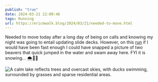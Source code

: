 ```yaml
---
publish: "true"
date: 2024-03-21 22:09:46
tags: Running
url: https://ericmwalk.blog/2024/03/21/needed-to-move.html
---
```


Needed to move today after a long day of being on calls and knowing my night was going to entail updating slide decks. However, on this [run](https://strava.com/activities/11011364151) if I would have been fast enough I could have snapped a picture of two beavers that quick jumped in the water and swam away here. FYI it is snowing… 🌨️🤦‍♂️

![A calm lake reflects trees and overcast skies, with ducks swimming, surrounded by grasses and sparse residential areas.](https://ericmwalk.blog/uploads/2024/img-8378.jpeg)